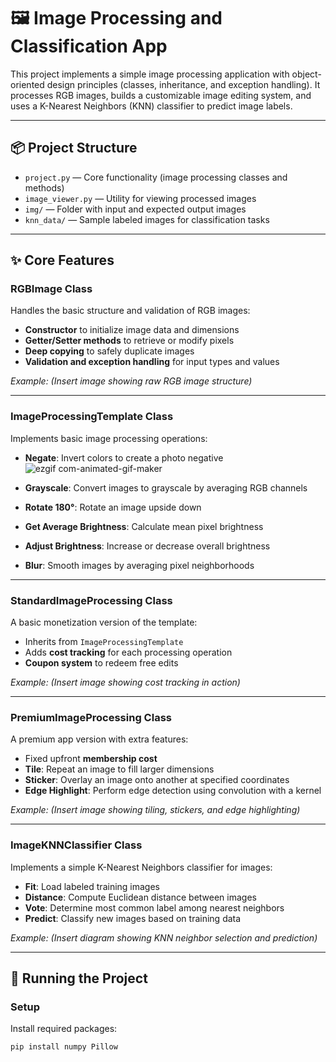 # 🖼️ Image Processing and Classification App

This project implements a simple image processing application with object-oriented design principles (classes, inheritance, and exception handling). It processes RGB images, builds a customizable image editing system, and uses a K-Nearest Neighbors (KNN) classifier to predict image labels.

---

## 📦 Project Structure

- `project.py` — Core functionality (image processing classes and methods)
- `image_viewer.py` — Utility for viewing processed images
- `img/` — Folder with input and expected output images
- `knn_data/` — Sample labeled images for classification tasks

---

## ✨ Core Features

### RGBImage Class
Handles the basic structure and validation of RGB images:
- **Constructor** to initialize image data and dimensions
- **Getter/Setter methods** to retrieve or modify pixels
- **Deep copying** to safely duplicate images
- **Validation and exception handling** for input types and values

_Example: (Insert image showing raw RGB image structure)_

---

### ImageProcessingTemplate Class
Implements basic image processing operations:
- **Negate**: Invert colors to create a photo negative
  ![ezgif com-animated-gif-maker](https://github.com/user-attachments/assets/7af611b6-5211-4b28-ad58-7b62d42516a6)

- **Grayscale**: Convert images to grayscale by averaging RGB channels
- **Rotate 180°**: Rotate an image upside down
- **Get Average Brightness**: Calculate mean pixel brightness
- **Adjust Brightness**: Increase or decrease overall brightness
- **Blur**: Smooth images by averaging pixel neighborhoods



---

### StandardImageProcessing Class
A basic monetization version of the template:
- Inherits from `ImageProcessingTemplate`
- Adds **cost tracking** for each processing operation
- **Coupon system** to redeem free edits

_Example: (Insert image showing cost tracking in action)_

---

### PremiumImageProcessing Class
A premium app version with extra features:
- Fixed upfront **membership cost**
- **Tile**: Repeat an image to fill larger dimensions
- **Sticker**: Overlay an image onto another at specified coordinates
- **Edge Highlight**: Perform edge detection using convolution with a kernel

_Example: (Insert image showing tiling, stickers, and edge highlighting)_

---

### ImageKNNClassifier Class
Implements a simple K-Nearest Neighbors classifier for images:
- **Fit**: Load labeled training images
- **Distance**: Compute Euclidean distance between images
- **Vote**: Determine most common label among nearest neighbors
- **Predict**: Classify new images based on training data

_Example: (Insert diagram showing KNN neighbor selection and prediction)_

---

## 🚀 Running the Project

### Setup
Install required packages:

```bash
pip install numpy Pillow
